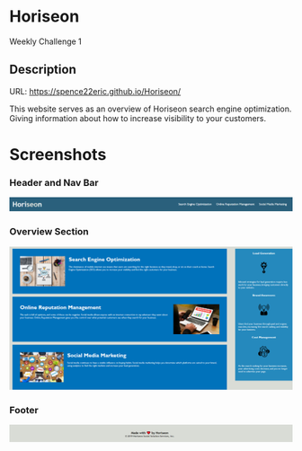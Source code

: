 # Horiseon
Weekly Challenge 1
## Description


URL: https://spence22eric.github.io/Horiseon/

This website serves as an overview of Horiseon search engine optimization. Giving information about how to increase visibility to your customers.

# Screenshots

### Header and Nav Bar

![](assets/images/title-and-navbar.png)

### Overview Section

![](assets/images/overview-section.png)

### Footer

![](assets/images/footer.png)
